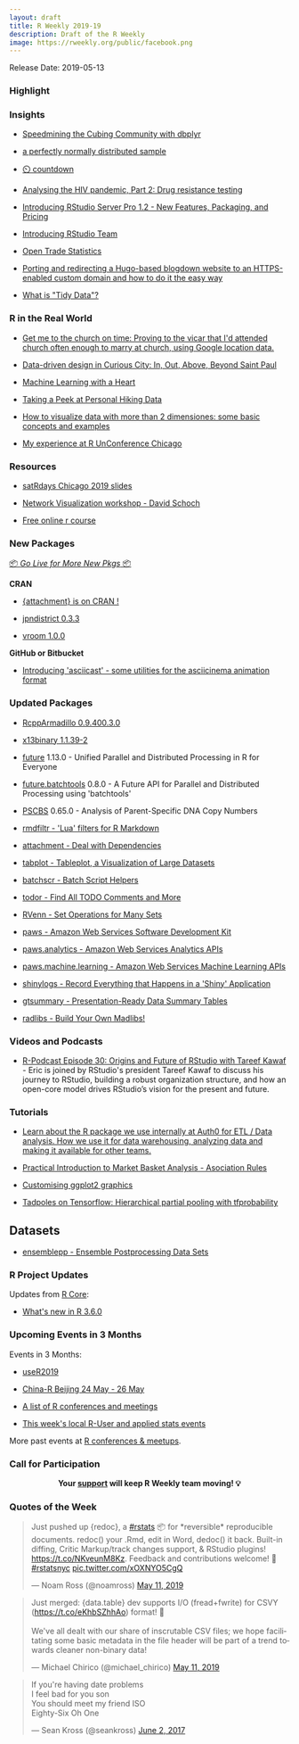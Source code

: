 ```yaml
---
layout: draft
title: R Weekly 2019-19
description: Draft of the R Weekly
image: https://rweekly.org/public/facebook.png
---
```


Release Date: 2019-05-13

###  Highlight



### Insights

+ [Speedmining the Cubing Community with dbplyr](http://staff.math.su.se/hoehle/blog/2019/05/06/wcamining.html)

+ [a perfectly normally distributed sample](https://xianblog.wordpress.com/2019/05/09/a-perfectly-normally-distributed-sample/)

+ [:timer_clock: countdown](https://www.garrickadenbuie.com/project/countdown/)

+ [Analysing the HIV pandemic, Part 2: Drug resistance testing](https://rviews.rstudio.com/2019/05/07/pipeline-for-analysing-hiv-part-2/)

+ [Introducing RStudio Server Pro 1.2 - New Features, Packaging, and Pricing](https://blog.rstudio.com/2019/05/09/introducing-rstudio-server-pro-1-2/)

+ [Introducing RStudio Team](https://blog.rstudio.com/2019/05/09/introducing-rstudio-team/)

+ [Open Trade Statistics](https://ropensci.org/blog/2019/05/09/tradestatistics/)

+ [Porting and redirecting a Hugo-based blogdown website to an HTTPS-enabled custom domain and how to do it the easy way](https://jozef.io/r915-gitlab-pages-own-domain/)

+ [What is "Tidy Data"?](http://www.win-vector.com/blog/2019/05/what-is-tidy-data/)

### R in the Real World

+ [Get me to the church on time: Proving to the vicar that I'd attended church often enough to marry at church, using Google location data.](https://nacnudus.github.io/duncangarmonsway/posts/2019-04-22-get-me-to-the-church-on-time-with-r-spatial)

+ [Data-driven design in Curious City: In, Out, Above, Beyond Saint Paul](http://www.katiejolly.io/blog/2019-04-25/data-driven-design)

+ [Machine Learning with a Heart](https://gbganalyst.github.io/Predicting-Heart-Disease/Heart_disease.html)

+ [Taking a Peek at Personal Hiking Data](https://ivelasq.rbind.io/blog/average-hike/)

+ [How to visualize data with more than 2 dimensiones: some basic concepts and examples](http://www.thinkingondata.com/5-basic-questions-and-answers-about-high-dimensional-data/)

+ [My experience at R UnConference Chicago](http://www.thinkingondata.com/my-experience-at-r-unconference-chicago-2019/)

###  Resources

+ [satRdays Chicago 2019 slides](https://github.com/satRdays/chicago2019-slides)

+ [Network Visualization workshop - David Schoch](http://talks.schochastics.net/netViz/slides.html)

+ [Free online r course](https://matloff.wordpress.com/2019/05/04/free-online-r-course/)

###  New Packages

<p class="added-hostname"><a href="https://rweekly.org/live" target="_blank" class="externalLink">📦 <i>Go Live for More New Pkgs</i> 📦</a></p>

**CRAN**

+ [{attachment} is on CRAN !](https://rtask.thinkr.fr/blog/attachment-is-on-cran/)

+ [jpndistrict 0.3.3](https://cran.r-project.org/web/packages/jpndistrict/index.html)

+ [vroom 1.0.0](https://www.tidyverse.org/articles/2019/05/vroom-1-0-0/)

**GitHub or Bitbucket**

+ [Introducing 'asciicast' - some utilities for the asciicinema animation format](https://coolbutuseless.github.io/2019/05/05/introducing-asciicast-some-utilities-for-the-asciicinema-animation-format/)

### Updated Packages

+ [RcppArmadillo 0.9.400.3.0](http://dirk.eddelbuettel.com/blog/2019/05/11#rcpparmadillo_0.9.400.3.0)

+ [x13binary 1.1.39-2](http://dirk.eddelbuettel.com/blog/2019/05/07#x13binary_1.1.39-2)

+ [future](https://cran.r-project.org/package=future) 1.13.0 - Unified Parallel and Distributed Processing in R for Everyone

+ [future.batchtools](https://cran.r-project.org/package=future.batchtools) 0.8.0 - A Future API for Parallel and Distributed Processing using 'batchtools'

+ [PSCBS](https://cran.r-project.org/package=PSCBS) 0.65.0 - Analysis of Parent-Specific DNA Copy Numbers

+ [rmdfiltr - 'Lua' filters for R Markdown](https://cran.r-project.org/package=rmdfiltr)

+ [attachment - Deal with Dependencies](https://cran.r-project.org/package=attachment)

+ [tabplot - Tableplot, a Visualization of Large Datasets](https://cran.r-project.org/package=tabplot)

+ [batchscr - Batch Script Helpers](https://cran.r-project.org/package=batchscr)

+ [todor - Find All TODO Comments and More](https://cran.r-project.org/package=todor)

+ [RVenn - Set Operations for Many Sets](https://cran.r-project.org/package=RVenn)

+ [paws - Amazon Web Services Software Development Kit](https://cran.r-project.org/package=paws)

+ [paws.analytics - Amazon Web Services Analytics APIs](https://cran.r-project.org/package=paws.analytics)

+ [paws.machine.learning - Amazon Web Services Machine Learning APIs](https://cran.r-project.org/package=paws.machine.learning)

+ [shinylogs - Record Everything that Happens in a 'Shiny' Application](https://cran.r-project.org/package=shinylogs)

+ [gtsummary - Presentation-Ready Data Summary Tables](https://cran.r-project.org/package=gtsummary)

+ [radlibs - Build Your Own Madlibs!](https://cran.r-project.org/package=radlibs)

###  Videos and Podcasts

+ [R-Podcast Episode 30: Origins and Future of RStudio with Tareef Kawaf](https://r-podcast.org/30) - Eric is joined by RStudio's president Tareef Kawaf to discuss his journey to RStudio, building a robust organization structure, and how an open-core model drives RStudio’s vision for the present and future.

###  Tutorials

+ [Learn about the R package we use internally at Auth0 for ETL / Data analysis. How we use it for data warehousing, analyzing data and making it available for other teams.](https://auth0.com/blog/rauth0-internal-r-package-open-source/)

+ [Practical Introduction to Market Basket Analysis - Asociation Rules](https://blog.rsquaredacademy.com/market-basket-analysis-in-r/)

+ [Customising ggplot2 graphics](https://davidsmale.netlify.com/portfolio/customising-ggplot2-graphics/)

+ [Tadpoles on Tensorflow: Hierarchical partial pooling with tfprobability](https://blogs.rstudio.com/tensorflow/posts/2019-05-06-tadpoles-on-tensorflow/)

## Datasets

+ [ensemblepp - Ensemble Postprocessing Data Sets](https://cran.r-project.org/package=ensemblepp)

<!--<div class="post-more-begin></div><div class="post-more-end"></div>-->

###  R Project Updates

Updates from [R Core](http://developer.r-project.org/blosxom.cgi/R-devel/NEWS):

+ [What's new in R 3.6.0](https://blog.revolutionanalytics.com/2019/05/whats-new-in-r-360.html)

###  Upcoming Events in 3 Months

Events in 3 Months:

+ [useR2019](http://www.user2019.fr/)

+ [China-R Beijing 24 May - 26 May](https://cosx.org/2019/03/12th-china-r-beijing-announcement/)

+ [A list of R conferences and meetings](https://jumpingrivers.github.io/meetingsR/events.html)

+ [This week's local R-User and applied stats events](https://community.rstudio.com/c/irl)

More past events at [R conferences & meetups](https://conf.rweekly.org).

###  Call for Participation

<p class="hide-support added-hostname support-rweekly" style="text-align: center;font-weight: bold;">Your <a class="non-visited externalLink" href="https://www.patreon.com/rweekly" onclick="pas(this)">support</a> will keep R Weekly team moving! 💡</p>

###  Quotes of the Week

<blockquote class="twitter-tweet"><p lang="en" dir="ltr">Just pushed up {redoc}, a <a href="https://twitter.com/hashtag/rstats?src=hash&amp;ref_src=twsrc%5Etfw">#rstats</a> 📦 for *reversible* reproducible documents. redoc() your .Rmd, edit in Word, dedoc() it back. Built-in diffing, Critic Markup/track changes support, &amp; RStudio plugins! <a href="https://t.co/NKveunM8Kz">https://t.co/NKveunM8Kz</a>. Feedback and contributions welcome! 🙏 <a href="https://twitter.com/hashtag/rstatsnyc?src=hash&amp;ref_src=twsrc%5Etfw">#rstatsnyc</a> <a href="https://t.co/xOXNYO5CgQ">pic.twitter.com/xOXNYO5CgQ</a></p>&mdash; Noam Ross (@noamross) <a href="https://twitter.com/noamross/status/1127273301443850240?ref_src=twsrc%5Etfw">May 11, 2019</a></blockquote> <script async src="https://platform.twitter.com/widgets.js" charset="utf-8"></script>

<blockquote class="twitter-tweet"><p lang="en" dir="ltr">Just merged: {data.table} dev supports I/O (fread+fwrite) for CSVY (<a href="https://t.co/eKhbSZhhAo">https://t.co/eKhbSZhhAo</a>) format! 🎉<br><br>We&#39;ve all dealt with our share of inscrutable CSV files; we hope facilitating some basic metadata in the file header will be part of a trend towards cleaner non-binary data!</p>&mdash; Michael Chirico (@michael_chirico) <a href="https://twitter.com/michael_chirico/status/1127180555554934785?ref_src=twsrc%5Etfw">May 11, 2019</a></blockquote> <script async src="https://platform.twitter.com/widgets.js" charset="utf-8"></script>

<blockquote class="twitter-tweet"><p lang="en" dir="ltr">If you&#39;re having date problems<br>I feel bad for you son<br>You should meet my friend ISO<br>Eighty-Six Oh One</p>&mdash; Sean Kross (@seankross) <a href="https://twitter.com/seankross/status/870455293108510720?ref_src=twsrc%5Etfw">June 2, 2017</a></blockquote> <script async src="https://platform.twitter.com/widgets.js" charset="utf-8"></script>
